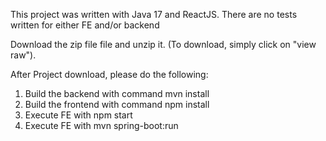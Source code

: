 This project was written with Java 17 and ReactJS. There are no tests written for either FE and/or backend

Download the zip file file and unzip it.
(To download, simply click on "view raw").

After Project download, please do the following:

1. Build the backend with command mvn install
2. Build the frontend with command npm install
3. Execute FE with npm start
4. Execute FE with mvn spring-boot:run
